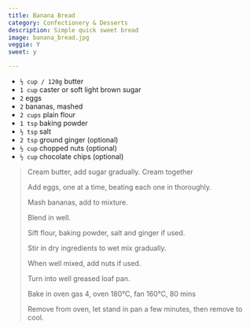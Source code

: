 ```yaml
---
title: Banana Bread 
category: Confectionery & Desserts
description: Simple quick sweet bread
image: banana_bread.jpg
veggie: Y
sweet: y 

--- 
```

* `½ cup / 120g` butter
* `1 cup` caster or soft light brown sugar
* `2` eggs
* `2` bananas, mashed
* `2 cups` plain flour
* `1 tsp` baking powder
* `½ tsp` salt
* `2 tsp` ground ginger (optional)
* `½ cup` chopped nuts (optional)
* `½ cup` chocolate chips (optional)
 
> Cream butter, add sugar gradually. Cream together
>
> Add eggs, one at a time, beating each one in thoroughly.
>
> Mash bananas, add to mixture.
>
> Blend in well.
>
> Sift flour, baking powder, salt and ginger if used.
>
> Stir in dry ingredients to wet mix gradually.
>
> When well mixed, add nuts if used.
>
> Turn into well greased loaf pan.
>
> Bake in oven gas 4, oven 180°C, fan 160°C, 80 mins
>
> Remove from oven, let stand in pan a few minutes, then remove to cool.

